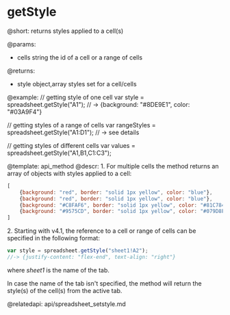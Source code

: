 getStyle
=============

@short:
	returns styles applied to a cell(s)	

@params:
- cells			string			the id of a cell or a range of cells

@returns:
- style			object,array		styles set for a cell/cells

@example:
// getting style of one cell
var style = spreadsheet.getStyle("A1"); 
// -> {background: "#8DE9E1", color: "#03A9F4"}

// getting styles of a range of cells
var rangeStyles = spreadsheet.getStyle("A1:D1"); // -> see details

// getting styles of different cells
var values = spreadsheet.getStyle("A1,B1,C1:C3"); 

@template: api_method
@descr:
1\. For multiple cells the method returns an array of objects with styles applied to a cell:

~~~js
[
	{background: "red", border: "solid 1px yellow", color: "blue"},
	{background: "red", border: "solid 1px yellow", color: "blue"},
	{background: "#C8FAF6", border: "solid 1px yellow", color: "#81C784"},
	{background: "#9575CD", border: "solid 1px yellow", color: "#079D8F"}
]
~~~

2\. Starting with v4.1, the reference to a cell or range of cells can be specified in the following format:

~~~js
var style = spreadsheet.getStyle("sheet1!A2"); 
//-> {justify-content: "flex-end", text-align: "right"}
~~~

where *sheet1* is the name of the tab.

In case the name of the tab isn't specified, the method will return the style(s) of the cell(s) from the active tab.

@relatedapi:
api/spreadsheet_setstyle.md

